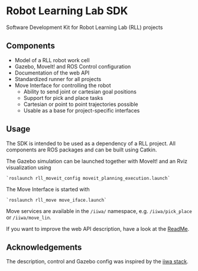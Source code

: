 # Robot Learning Lab SDK

Software Development Kit for Robot Learning Lab (RLL) projects

## Components

- Model of a RLL robot work cell
- Gazebo, MoveIt! and ROS Control configuration
- Documentation of the web API
- Standardized runner for all projects
- Move Interface for controlling the robot
  - Ability to send joint or cartesian goal positions
  - Support for pick and place tasks
  - Cartesian or point to point trajectories possible
  - Usable as a base for project-specific interfaces

## Usage

The SDK is intended to be used as a dependency of a RLL project. All components are ROS packages and can be built using Catkin.

The Gazebo simulation can be launched together with MoveIt! and an Rviz visualization using

    `roslaunch rll_moveit_config moveit_planning_execution.launch`

The Move Interface is started with

    `roslaunch rll_move move_iface.launch`

Move services are available in the `/iiwa/` namespace, e.g. `/iiwa/pick_place` or `/iiwa/move_lin`.

If you want to improve the web API description, have a look at the [ReadMe](docs/api/README.md).

## Acknowledgements

The description, control and Gazebo config was inspired by the [iiwa stack](https://github.com/IFL-CAMP/iiwa_stack).